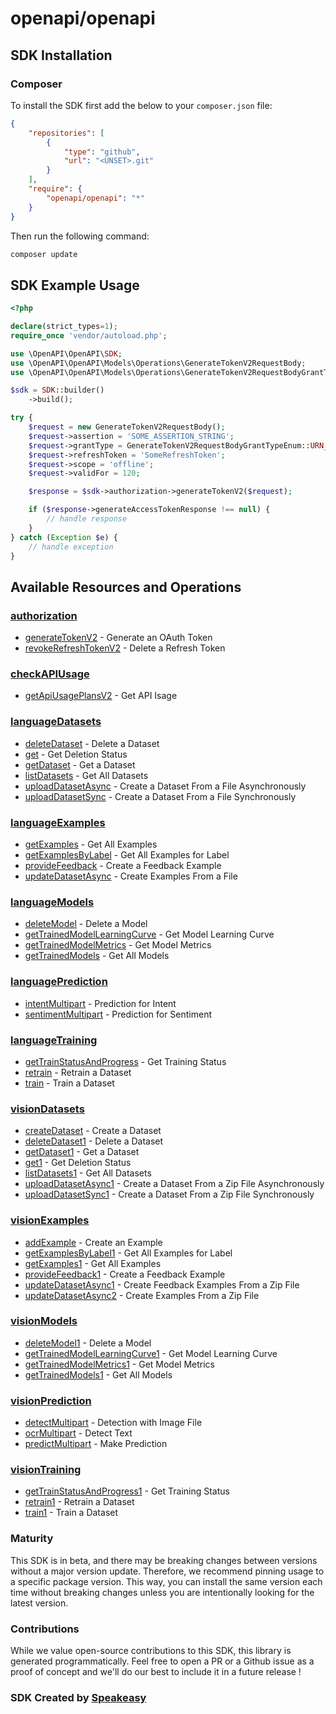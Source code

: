 # openapi/openapi

<!-- Start SDK Installation -->
## SDK Installation

### Composer

To install the SDK first add the below to your `composer.json` file:

```json
{
    "repositories": [
        {
            "type": "github",
            "url": "<UNSET>.git"
        }
    ],
    "require": {
        "openapi/openapi": "*"
    }
}
```

Then run the following command:

```bash
composer update
```
<!-- End SDK Installation -->

## SDK Example Usage
<!-- Start SDK Example Usage -->
```php
<?php

declare(strict_types=1);
require_once 'vendor/autoload.php';

use \OpenAPI\OpenAPI\SDK;
use \OpenAPI\OpenAPI\Models\Operations\GenerateTokenV2RequestBody;
use \OpenAPI\OpenAPI\Models\Operations\GenerateTokenV2RequestBodyGrantTypeEnum;

$sdk = SDK::builder()
    ->build();

try {
    $request = new GenerateTokenV2RequestBody();
    $request->assertion = 'SOME_ASSERTION_STRING';
    $request->grantType = GenerateTokenV2RequestBodyGrantTypeEnum::URN_IETF_PARAMS_OAUTH_GRANT_TYPE_JWT_BEARER;
    $request->refreshToken = 'SomeRefreshToken';
    $request->scope = 'offline';
    $request->validFor = 120;

    $response = $sdk->authorization->generateTokenV2($request);

    if ($response->generateAccessTokenResponse !== null) {
        // handle response
    }
} catch (Exception $e) {
    // handle exception
}
```
<!-- End SDK Example Usage -->

<!-- Start SDK Available Operations -->
## Available Resources and Operations


### [authorization](docs/authorization/README.md)

* [generateTokenV2](docs/authorization/README.md#generatetokenv2) - Generate an OAuth Token
* [revokeRefreshTokenV2](docs/authorization/README.md#revokerefreshtokenv2) - Delete a Refresh Token

### [checkAPIUsage](docs/checkapiusage/README.md)

* [getApiUsagePlansV2](docs/checkapiusage/README.md#getapiusageplansv2) - Get API Isage

### [languageDatasets](docs/languagedatasets/README.md)

* [deleteDataset](docs/languagedatasets/README.md#deletedataset) - Delete a Dataset
* [get](docs/languagedatasets/README.md#get) - Get Deletion Status
* [getDataset](docs/languagedatasets/README.md#getdataset) - Get a Dataset
* [listDatasets](docs/languagedatasets/README.md#listdatasets) - Get All Datasets
* [uploadDatasetAsync](docs/languagedatasets/README.md#uploaddatasetasync) - Create a Dataset From a File Asynchronously
* [uploadDatasetSync](docs/languagedatasets/README.md#uploaddatasetsync) - Create a Dataset From a File Synchronously

### [languageExamples](docs/languageexamples/README.md)

* [getExamples](docs/languageexamples/README.md#getexamples) - Get All Examples
* [getExamplesByLabel](docs/languageexamples/README.md#getexamplesbylabel) - Get All Examples for Label
* [provideFeedback](docs/languageexamples/README.md#providefeedback) - Create a Feedback Example
* [updateDatasetAsync](docs/languageexamples/README.md#updatedatasetasync) - Create Examples From a File

### [languageModels](docs/languagemodels/README.md)

* [deleteModel](docs/languagemodels/README.md#deletemodel) - Delete a Model
* [getTrainedModelLearningCurve](docs/languagemodels/README.md#gettrainedmodellearningcurve) - Get Model Learning Curve
* [getTrainedModelMetrics](docs/languagemodels/README.md#gettrainedmodelmetrics) - Get Model Metrics
* [getTrainedModels](docs/languagemodels/README.md#gettrainedmodels) - Get All Models

### [languagePrediction](docs/languageprediction/README.md)

* [intentMultipart](docs/languageprediction/README.md#intentmultipart) - Prediction for Intent
* [sentimentMultipart](docs/languageprediction/README.md#sentimentmultipart) - Prediction for Sentiment

### [languageTraining](docs/languagetraining/README.md)

* [getTrainStatusAndProgress](docs/languagetraining/README.md#gettrainstatusandprogress) - Get Training Status
* [retrain](docs/languagetraining/README.md#retrain) - Retrain a Dataset
* [train](docs/languagetraining/README.md#train) - Train a Dataset

### [visionDatasets](docs/visiondatasets/README.md)

* [createDataset](docs/visiondatasets/README.md#createdataset) - Create a Dataset
* [deleteDataset1](docs/visiondatasets/README.md#deletedataset1) - Delete a Dataset
* [getDataset1](docs/visiondatasets/README.md#getdataset1) - Get a Dataset
* [get1](docs/visiondatasets/README.md#get1) - Get Deletion Status
* [listDatasets1](docs/visiondatasets/README.md#listdatasets1) - Get All Datasets
* [uploadDatasetAsync1](docs/visiondatasets/README.md#uploaddatasetasync1) - Create a Dataset From a Zip File Asynchronously
* [uploadDatasetSync1](docs/visiondatasets/README.md#uploaddatasetsync1) - Create a Dataset From a Zip File Synchronously

### [visionExamples](docs/visionexamples/README.md)

* [addExample](docs/visionexamples/README.md#addexample) - Create an Example
* [getExamplesByLabel1](docs/visionexamples/README.md#getexamplesbylabel1) - Get All Examples for Label
* [getExamples1](docs/visionexamples/README.md#getexamples1) - Get All Examples
* [provideFeedback1](docs/visionexamples/README.md#providefeedback1) - Create a Feedback Example
* [updateDatasetAsync1](docs/visionexamples/README.md#updatedatasetasync1) - Create Feedback Examples From a Zip File
* [updateDatasetAsync2](docs/visionexamples/README.md#updatedatasetasync2) - Create Examples From a Zip File

### [visionModels](docs/visionmodels/README.md)

* [deleteModel1](docs/visionmodels/README.md#deletemodel1) - Delete a Model
* [getTrainedModelLearningCurve1](docs/visionmodels/README.md#gettrainedmodellearningcurve1) - Get Model Learning Curve
* [getTrainedModelMetrics1](docs/visionmodels/README.md#gettrainedmodelmetrics1) - Get Model Metrics
* [getTrainedModels1](docs/visionmodels/README.md#gettrainedmodels1) - Get All Models

### [visionPrediction](docs/visionprediction/README.md)

* [detectMultipart](docs/visionprediction/README.md#detectmultipart) - Detection with Image File
* [ocrMultipart](docs/visionprediction/README.md#ocrmultipart) - Detect Text
* [predictMultipart](docs/visionprediction/README.md#predictmultipart) - Make Prediction

### [visionTraining](docs/visiontraining/README.md)

* [getTrainStatusAndProgress1](docs/visiontraining/README.md#gettrainstatusandprogress1) - Get Training Status
* [retrain1](docs/visiontraining/README.md#retrain1) - Retrain a Dataset
* [train1](docs/visiontraining/README.md#train1) - Train a Dataset
<!-- End SDK Available Operations -->

### Maturity

This SDK is in beta, and there may be breaking changes between versions without a major version update. Therefore, we recommend pinning usage
to a specific package version. This way, you can install the same version each time without breaking changes unless you are intentionally
looking for the latest version.

### Contributions

While we value open-source contributions to this SDK, this library is generated programmatically.
Feel free to open a PR or a Github issue as a proof of concept and we'll do our best to include it in a future release !

### SDK Created by [Speakeasy](https://docs.speakeasyapi.dev/docs/using-speakeasy/client-sdks)

